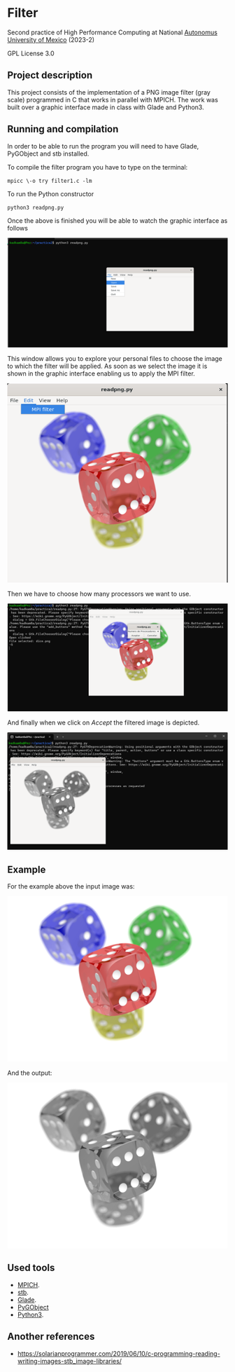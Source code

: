 # Filter
Second practice of High Performance Computing at National [Autonomus University of Mexico](https://www.unam.mx/) (2023-2)


GPL License 3.0



## Project description
This project consists of the implementation of a PNG image filter (gray scale) programmed in C that works in parallel with MPICH. The work was built over a graphic interface made in class with Glade and Python3.

## Running and compilation
In order to be able to run the program you will need to have Glade, PyGObject and stb installed.


To compile the filter program you have to type on the terminal:
```
mpicc \-o try filter1.c -lm
```
To run the Python constructor
```
python3 readpng.py
```

Once the above is finished you will be able to watch the graphic interface as follows


![Graphic interface screenshot](https://github.com/Kadkam8a/Filter/blob/main/glade.png)

This window allows you to explore your personal files to choose the image to which the filter will be applied. As soon as we select the image it is shown in the graphic interface enabling us to apply the MPI filter.


![](https://github.com/Kadkam8a/Filter/blob/main/mpifilter.png)


Then we have to choose how many processors we want to use.


![](https://github.com/Kadkam8a/Filter/blob/main/noprocessors.png)


And finally when we click on *Accept* the filtered image is depicted.


![](https://github.com/Kadkam8a/Filter/blob/main/result.png)

## Example
For the example above the input image was:

![](https://github.com/Kadkam8a/Filter/blob/main/dice.png)

And the output:

![](https://github.com/Kadkam8a/Filter/blob/main/Shapes_gray.png)

## Used tools

- [MPICH](https://www.mpich.org/).
- [stb](https://github.com/nothings/stb).
- [Glade](https://developer-old.gnome.org/gtkmm-tutorial/stable/chapter-builder.html.es).
- [PyGObject](https://pypi.org/project/PyGObject/)
- [Python3](https://www.python.org/).
## Another references
- https://solarianprogrammer.com/2019/06/10/c-programming-reading-writing-images-stb_image-libraries/
